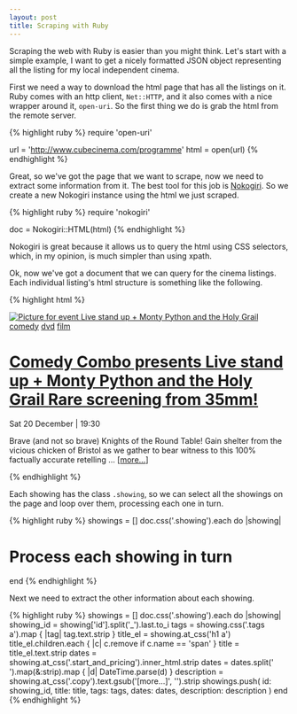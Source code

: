 ```yaml
---
layout: post
title: Scraping with Ruby
---
```


Scraping the web with Ruby is easier than you might think. Let's start with a simple example, I want to get a nicely formatted JSON object representing all the listing for my local independent cinema.

First we need a way to download the html page that has all the listings on it. Ruby comes with an http client, `Net::HTTP`, and it also comes with a nice wrapper around it, `open-uri`. So the first thing we do is grab the html from the remote server.

{% highlight ruby %}
require 'open-uri'

url = 'http://www.cubecinema.com/programme'
html = open(url)
{% endhighlight %}

Great, so we've got the page that we want to scrape, now we need to extract some information from it. The best tool for this job is [Nokogiri][]. So we create a new Nokogiri instance using the html we just scraped.

{% highlight ruby %}
require 'nokogiri'

doc = Nokogiri::HTML(html)
{% endhighlight %}

Nokogiri is great because it allows us to query the html using CSS selectors, which, in my opinion, is much simpler than using xpath.

Ok, now we've got a document that we can query for the cinema listings. Each individual listing's html structure is something like the following.

{% highlight html %}
<div class="showing" id="event_7557">
  <a href="/programme/event/live-stand-up-monty-python-and-the-holy-grail,7557/">
    <img src="/media/diary/thumbnails/montypython2_1.png.500x300_q85_background-%23FFFFFF_crop-smart.jpg" alt="Picture for event Live stand up + Monty Python and the Holy Grail">
  </a>
  <span class="tags"><a href="/programme/view/comedy/" class="tag_comedy">comedy</a> <a href="/programme/view/dvd/" class="tag_dvd">dvd</a> <a href="/programme/view/film/" class="tag_film">film</a> </span>
  <h1>
    <a href="/programme/event/live-stand-up-monty-python-and-the-holy-grail,7557/">
      <span class="pre_title">Comedy Combo presents</span>
      Live stand up + Monty Python and the Holy Grail
      <span class="post_title">Rare screening from 35mm!</span>
    </a>
  </h1>
  <div class="event_details">
    <p class="start_and_pricing">
      Sat 20 December | 19:30
      <br>
    </p>
    <p class="copy">Brave (and not so brave) Knights of the Round Table! Gain shelter from the vicious chicken of Bristol as we gather to bear witness to this 100% factually accurate retelling ... [<a class="more" href="/programme/event/live-stand-up-monty-python-and-the-holy-grail,7557/">more...</a>]</p>
  </div>
</div>
{% endhighlight %}

Each showing has the class `.showing`, so we can select all the showings on the page and loop over them, processing each one in turn.

{% highlight ruby %}
showings = []
doc.css('.showing').each do |showing|
  # Process each showing in turn
end
{% endhighlight %}

Next we need to extract the other information about each showing.

{% highlight ruby %}
showings = []
doc.css('.showing').each do |showing|
  showing_id = showing['id'].split('_').last.to_i
  tags = showing.css('.tags a').map { |tag| tag.text.strip }
  title_el = showing.at_css('h1 a')
  title_el.children.each { |c| c.remove if c.name == 'span' }
  title = title_el.text.strip
  dates = showing.at_css('.start_and_pricing').inner_html.strip
  dates = dates.split('<br>').map(&:strip).map { |d| DateTime.parse(d) }
  description = showing.at_css('.copy').text.gsub('[more...]', '').strip
  showings.push(
    id: showing_id,
    title: title,
    tags: tags,
    dates: dates,
    description: description
  )
end
{% endhighlight %}

[Nokogiri]: http://www.nokogiri.org/
